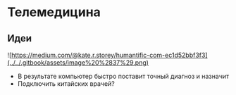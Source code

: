 # Телемедицина

## Идеи

![https://medium.com/@kate.r.storey/humantific-com-ec1d52bbf3f3](../../.gitbook/assets/image%20%2837%29.png)

* В результате компьютер быстро поставит точный диагноз и назначит
* Подключить китайских врачей?

